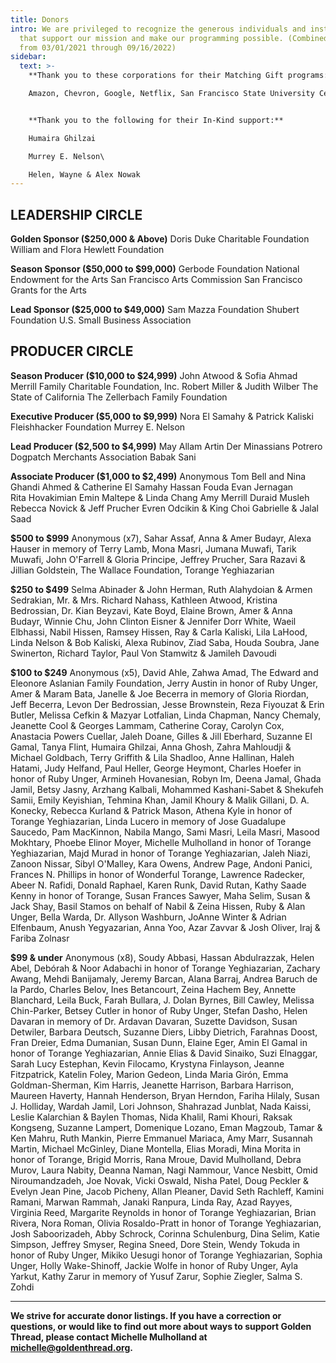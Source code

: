 ```yaml
---
title: Donors
intro: We are privileged to recognize the generous individuals and institutions
  that support our mission and make our programming possible. (Combined gifts
  from 03/01/2021 through 09/16/2022)
sidebar:
  text: >-
    **Thank you to these corporations for their Matching Gift programs:**

    Amazon, Chevron, Google, Netflix, San Francisco State University Center for Iranian Diaspora Studies, WomenArts, Xperi  


    **Thank you to the following for their In-Kind support:**

    Humaira Ghilzai

    Murrey E. Nelson\

    H﻿elen, Wayne & Alex Nowak
---
```

## **LEADERSHIP CIRCLE**

**Golden Sponsor ($250,000 & Above)**
Doris Duke Charitable Foundation
William and Flora Hewlett Foundation

**Season Sponsor ($50,000 to $99,000)**
Gerbode Foundation
National Endowment for the Arts
San Francisco Arts Commission
San Francisco Grants for the Arts

**Lead Sponsor ($25,000 to $49,000)**
Sam Mazza Foundation
Shubert Foundation
U.S. Small Business Association

## **PRODUCER CIRCLE**

**Season Producer ($10,000 to $24,999)**
John Atwood & Sofia Ahmad
Merrill Family Charitable Foundation, Inc.
Robert Miller & Judith Wilber
The State of California
The Zellerbach Family Foundation

**Executive Producer ($5,000 to $9,999)**
Nora El Samahy & Patrick Kaliski
Fleishhacker Foundation
Murrey E. Nelson

**Lead Producer ($2,500 to $4,999)**
May Allam
Artin Der Minassians
Potrero Dogpatch Merchants Association
Babak Sani

**Associate Producer ($1,000 to $2,499)**
Anonymous
Tom Bell and Nina Ghandi
Ahmed & Catherine El Samahy
Hassan Fouda
Evan Jernagan\
Rita Hovakimian
Emin Maltepe & Linda Chang
Amy Merrill
Duraid Musleh
Rebecca Novick & Jeff Prucher
Evren Odcikin & King Choi
Gabrielle & Jalal Saad

**$500 to $999**
Anonymous (x7), Sahar Assaf, Anna & Amer Budayr, Alexa Hauser in memory of Terry Lamb, Mona Masri, Jumana Muwafi, Tarik Muwafi, John O'Farrell & Gloria Principe, Jeffrey Prucher, Sara Razavi & Jillian Goldstein, The Wallace Foundation, Torange Yeghiazarian			

**$250 to $499**
Selma Abinader & John Herman, Ruth Alahydoian & Armen Sedrakian, Mr. & Mrs. Richard Nahass, Kathleen Atwood, Kristina Bedrossian, Dr. Kian Beyzavi, Kate Boyd, Elaine Brown, Amer & Anna Budayr, Winnie Chu, John Clinton Eisner & Jennifer Dorr White, Waeil Elbhassi, Nabil Hissen, Ramsey Hissen, Ray & Carla Kaliski, Lila LaHood, Linda Nelson & Bob Kaliski, Alexa Rubinov, Ziad Saba, Houda Soubra, Jane Swinerton, Richard Taylor, Paul Von Stamwitz & Jamileh Davoudi

**$100 to $249**
Anonymous (x5), David Ahle, Zahwa Amad, The Edward and Eleonore Aslanian Family Foundation, Jerry Austin in honor of Ruby Unger, Amer & Maram Bata, Janelle & Joe Becerra in memory of Gloria Riordan, Jeff Becerra, Levon Der Bedrossian, Jesse Brownstein, Reza Fiyouzat & Erin Butler, Melissa Cefkin & Mazyar Lotfalian, Linda Chapman, Nancy Chemaly, Jeanette Cool & Georges Lammam, Catherine Coray, Carolyn Cox, Anastacia Powers Cuellar, Jaleh Doane, Gilles & Jill Eberhard, Suzanne El Gamal, Tanya Flint, Humaira Ghilzai, Anna Ghosh, Zahra Mahloudji & Michael Goldbach, Terry Griffith & Lila Shadloo, Anne Hallinan, Haleh Hatami, Judy Helfand, Paul Heller, George Heymont, Charles Hoefer in honor of Ruby Unger, Armineh Hovanesian, Robyn Im, Deena Jamal, Ghada Jamil, Betsy Jasny, Arzhang Kalbali, Mohammed Kashani-Sabet & Shekufeh Samii, Emily Keyishian, Tehmina Khan, Jamil Khoury & Malik Gillani, D. A. Konecky, Rebecca Kurland & Patrick Mason, Athena Kyle in honor of Torange Yeghiazarian, Linda Lucero in memory of Jose Guadalupe Saucedo, Pam MacKinnon, Nabila Mango, Sami Masri, Leila Masri, Masood Mokhtary, Phoebe Elinor Moyer, Michelle Mulholland in honor of Torange Yeghiazarian, Majd Murad in honor of Torange Yeghiazarian, Jaleh Niazi, Zanoon Nissar, Sibyl O'Malley, Kara Owens, Andrew Page, Andoni Panici, Frances N. Phillips in honor of Wonderful Torange, Lawrence Radecker, Abeer N. Rafidi, Donald Raphael, Karen Runk, David Rutan, Kathy Saade Kenny in honor of Torange, Susan Frances Sawyer, Maha Selim, Susan & Jack Shay, Basil Stamos on behalf of Nabil & Zeina Hissen, Ruby & Alan Unger, Bella Warda, Dr. Allyson Washburn, JoAnne Winter & Adrian Elfenbaum, Anush Yegyazarian, Anna Yoo, Azar Zavvar & Josh Oliver, Iraj & Fariba Zolnasr

**$99 & under**
Anonymous (x8), Soudy Abbasi, Hassan Abdulrazzak, Helen Abel, Debórah & Noor Adabachi in honor of Torange Yeghiazarian, Zachary Awang, Mehdi Banijamaly, Jeremy Barcan, Alana Barraj, Andrea Baruch de la Pardo, Charles Belov, Ines Betancourt, Zeina Hachem Bey, Annette Blanchard, Leila Buck, Farah Bullara, J. Dolan Byrnes, Bill Cawley, Melissa Chin-Parker, Betsey Cutler in honor of Ruby Unger, Stefan Dasho, Helen Davaran in memory of Dr. Ardavan Davaran, Suzette Davidson, Susan Detwiler, Barbara Deutsch, Suzanne Diers, Libby Dietrich, Farahnas Doost, Fran Dreier, Edma Dumanian, Susan Dunn, Elaine Eger, Amin El Gamal in honor of Torange Yeghiazarian, Annie Elias & David Sinaiko, Suzi Elnaggar, Sarah Lucy Estephan, Kevin Filocamo, Krystyna Finlayson, Jeanne Fitzpatrick, Katelin Foley, Marion Gedeon, Linda Maria Girón, Emma Goldman-Sherman, Kim Harris, Jeanette Harrison, Barbara Harrison, Maureen Haverty, Hannah Henderson, Bryan Herndon, Fariha Hilaly, Susan J. Holliday, Wardah Jamil, Lori Johnson, Shahrazad Junblat, Nada Kaissi, Leslie Kalarchian & Baylen Thomas, Nida Khalil, Rami Khouri, Raksak Kongseng, Suzanne Lampert, Domenique Lozano, Eman Magzoub, Tamar & Ken Mahru, Ruth Mankin, Pierre Emmanuel Mariaca, Amy Marr, Susannah Martin, Michael McGinley, Diane Montella, Elias Moradi, Mina Morita in honor of Torange, Brigid Morris, Rana Mroue, David Mulholland, Debra Murov, Laura Nabity, Deanna Naman, Nagi Nammour, Vance Nesbitt, Omid Niroumandzadeh, Joe Novak, Vicki Oswald, Nisha Patel, Doug Peckler & Evelyn Jean Pine, Jacob Picheny, Allan Pleaner, David Seth Rachleff, Kamini Ramani, Marwan Rammah, Janaki Ranpura, Linda Ray, Azad Rayyes, Virginia Reed, Margarite Reynolds in honor of Torange Yeghiazarian, Brian Rivera, Nora Roman, Olivia Rosaldo-Pratt in honor of Torange Yeghiazarian, Josh Saboorizadeh, Abby Schrock, Corinna Schulenburg, Dina Selim, Katie Simpson, Jeffrey Smyser, Regina Sneed, Dore Stein, Wendy Tokuda in honor of Ruby Unger, Mikiko Uesugi honor of Torange Yeghiazarian, Sophia Unger, Holly Wake-Shinoff, Jackie Wolfe in honor of Ruby Unger, Ayla Yarkut, Kathy Zarur in memory of Yusuf Zarur, Sophie Ziegler, Salma S. Zohdi	

- - -

**We strive for accurate donor listings. If you have a correction or questions, or would like to find out more about ways to support Golden Thread, please contact Michelle Mulholland at [michelle@goldenthread.org](mailto:michelle@goldenthread.org).**